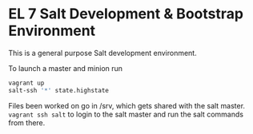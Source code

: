 # EL 7 Salt Development & Bootstrap Environment

This is a general purpose Salt development environment.

To launch a master and minion run

```sh
vagrant up
salt-ssh '*' state.highstate
```

Files been worked on go in /srv, which gets shared with the
salt master. `vagrant ssh salt` to login to the salt master
and run the salt commands from there.


